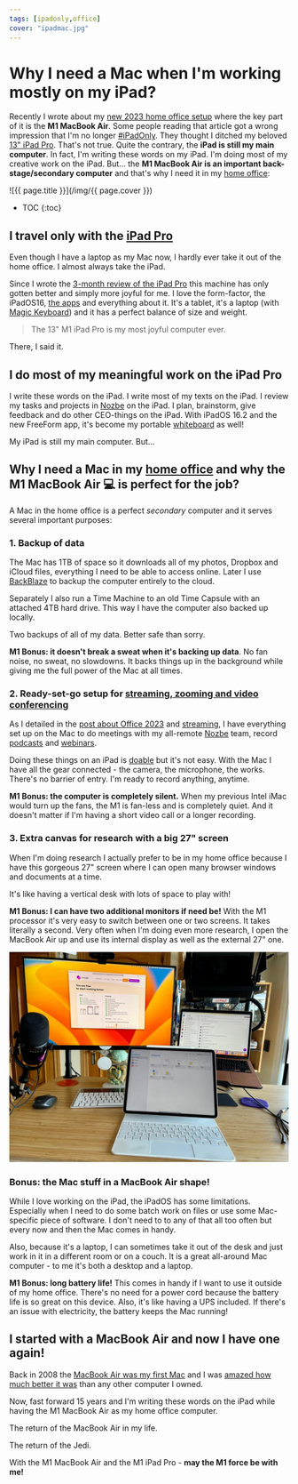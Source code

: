 ```yaml
---
tags: [ipadonly,office]
cover: "ipadmac.jpg"
---
```


# Why I need a Mac when I'm working mostly on my iPad?

Recently I wrote about my [new 2023 home office setup](/office23/) where the key part of it is the **M1 MacBook Air**. Some people reading that article got a wrong impression that I'm no longer [#iPadOnly](/ipadonly/). They thought I ditched my beloved [13" iPad Pro](/ipad13pro/). That's not true. Quite the contrary, the **iPad is still my main computer**. In fact, I'm writing these words on my iPad. I'm doing most of my creative work on the iPad. But… the **M1 MacBook Air is an important back-stage/secondary computer** and that's why I need it in my [home office](/office/):

<!--More-->

![{{ page.title }}](/img/{{ page.cover }})

* TOC
{:toc}

## I travel only with the [iPad Pro](/ipad13pro/)

Even though I have a laptop as my Mac now, I hardly ever take it out of the home office. I almost always take the iPad.

Since I wrote the [3-month review of the iPad Pro](/ipad13pro/) this machine has only gotten better and simply more joyful for me. I love the form-factor, the iPadOS16, [the apps](/apps10/) and everything about it. It's a tablet, it's a laptop (with [Magic Keyboard](/magic/)) and it has a perfect balance of size and weight.

> The 13" M1 iPad Pro is my most joyful computer ever.

There, I said it.

## I do most of my meaningful work on the iPad Pro

I write these words on the iPad. I write most of my texts on the iPad. I review my tasks and projects in [Nozbe][n] on the iPad. I plan, brainstorm, give feedback and do other CEO-things on the iPad. With iPadOS 16.2 and the new FreeForm app, it's become my portable [whiteboard](/whiteboard/) as well!

My iPad is still my main computer. But…

## Why I need a Mac in my [home office](/office/) and why the M1 MacBook Air 💻 is perfect for the job?

A Mac in the home office is a perfect *secondary* computer and it serves several important purposes:

### 1. Backup of data

The Mac has 1TB of space so it downloads all of my photos, Dropbox and iCloud files, everything I need to be able to access online. Later I use [BackBlaze][b] to backup the computer entirely to the cloud.

Separately I also run a Time Machine to an old Time Capsule with an attached 4TB hard drive. This way I have the computer also backed up locally.

Two backups of all of my data. Better safe than sorry.

**M1 Bonus: it doesn't break a sweat when it's backing up data**. No fan noise, no sweat, no slowdowns. It backs things up in the background while giving me the full power of the Mac at all times.

### 2. Ready-set-go setup for [streaming, zooming and video conferencing](/streaming/)

As I detailed in the [post about Office 2023](/office23/) and [streaming](/streaming), I have everything set up on the Mac to do meetings with my all-remote [Nozbe][n] team, record [podcasts](/noofficefm/) and [webinars](/webinar/).

Doing these things on an iPad is [doable](/recording/) but it's not easy. With the Mac I have all the gear connected - the camera, the microphone, the works. There's no barrier of entry. I'm ready to record anything, anytime.

**M1 Bonus: the computer is completely silent.** When my previous Intel iMac would turn up the fans, the M1 is fan-less and is completely quiet. And it doesn't matter if I'm having a short video call or a longer recording.

### 3. Extra canvas for research with a big 27" screen

When I'm doing research I actually prefer to be in my home office because I have this gorgeous 27" screen where I can open many browser windows and documents at a time.

It's like having a vertical desk with lots of space to play with!

**M1 Bonus: I can have two additional monitors if need be!** With the M1 processor it's very easy to switch between one or two screens. It takes literally a second. Very often when I'm doing even more research, I open the MacBook Air up and use its internal display as well as the external 27" one.

![{{ page.title }} 2](/img/ipadmac-2.jpg)

### Bonus: the Mac stuff in a MacBook Air shape!

While I love working on the iPad, the iPadOS has some limitations. Especially when I need to do some batch work on files or use some Mac-specific piece of software. I don't need to to any of that all too often but every now and then the Mac comes in handy.

Also, because it's a laptop, I can sometimes take it out of the desk and just work in it in a different room or on a couch. It is a great all-around Mac computer - to me it's both a desktop and a laptop.

**M1 Bonus: long battery life!** This comes in handy if I want to use it outside of my home office. There's no need for a power cord because the battery life is so great on this device. Also, it's like having a UPS included. If there's an issue with electricity, the battery keeps the Mac running!

## I started with a MacBook Air and now I have one again!

Back in 2008 the [MacBook Air was my first Mac](/my-first-mac/) and I was [amazed how much better it was](/macbook-air/) than any other computer I owned.

Now, fast forward 15 years and I'm writing these words on the iPad while having the M1 MacBook Air as my home office computer.

The return of the MacBook Air in my life.

The return of the Jedi.

With the M1 MacBook Air and the M1 iPad Pro - **may the M1 force be with me!**

[b]: https://secure.backblaze.com/r/016rp3

[n]: https://michael.gratis/nozbe
[np]: https://michael.gratis/nozbepersonal